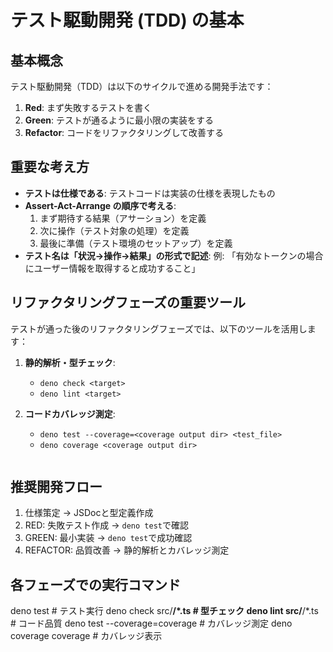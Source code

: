 # テスト駆動開発 (TDD) の基本

## 基本概念

テスト駆動開発（TDD）は以下のサイクルで進める開発手法です：

1. **Red**: まず失敗するテストを書く
2. **Green**: テストが通るように最小限の実装をする
3. **Refactor**: コードをリファクタリングして改善する

## 重要な考え方

- **テストは仕様である**: テストコードは実装の仕様を表現したもの
- **Assert-Act-Arrange の順序で考える**:
  1. まず期待する結果（アサーション）を定義
  2. 次に操作（テスト対象の処理）を定義
  3. 最後に準備（テスト環境のセットアップ）を定義
- **テスト名は「状況→操作→結果」の形式で記述**: 例:
  「有効なトークンの場合にユーザー情報を取得すると成功すること」

## リファクタリングフェーズの重要ツール

テストが通った後のリファクタリングフェーズでは、以下のツールを活用します：

1. **静的解析・型チェック**:
   - `deno check <target>`
   - `deno lint <target>`

2. **コードカバレッジ測定**:
   - `deno test --coverage=<coverage output dir> <test_file>`
   - `deno coverage <coverage output dir>`

   ```bash

## 推奨開発フロー
1. 仕様策定 → JSDocと型定義作成
2. RED: 失敗テスト作成 → `deno test`で確認
3. GREEN: 最小実装 → `deno test`で成功確認
4. REFACTOR: 品質改善 → 静的解析とカバレッジ測定

## 各フェーズでの実行コマンド
deno test                          # テスト実行
deno check src/**/*.ts            # 型チェック
deno lint src/**/*.ts             # コード品質
deno test --coverage=coverage     # カバレッジ測定
deno coverage coverage            # カバレッジ表示
```

